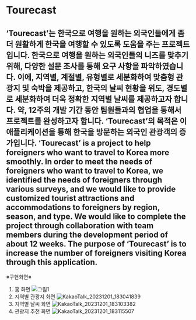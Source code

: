 # Tourecast
‘Tourecast’는 한국으로 여행을 원하는 외국인들에게 좀 더 원활하게 한국을 여행할 수 있도록 도움을 주는 프로젝트입니다. 한국으로 여행을 원하는 외국인들의 니즈를 맞추기 위해, 다양한 설문 조사를 통해 요구 사항을 파악하였습니다. 이에, 지역별, 계절별, 유형별로 세분화하여 맞춤형 관광지 및 숙박을 제공하고, 한국의 날씨 현황을 위도, 경도별로 세분화하여 더욱 정확한 지역별 날씨를 제공하고자 합니다. 약, 12주의 개발 기간 동안 팀원들과의 협업을 통해서 프로젝트를 완성하고자 합니다. ‘Tourecast’의 목적은 이 애플리케이션을 통해 한국을 방문하는 외국인 관광객의 증가입니다.
‘Tourecast’ is a project to help foreigners who want to travel to Korea more smoothly. In order to meet the needs of foreigners who want to travel to Korea, we identified the needs of foreigners through various surveys, and we would like to provide customized tourist attractions and accommodations to foreigners by region, season, and type. We would like to complete the project through collaboration with team members during the development period of about 12 weeks. The purpose of ‘Tourecast’ is to increase the number of foreigners visiting Korea through this application.
---------------------------------------------------------------------------------------------------------------------------------------------------------------------------------------------------------------------
※구현화면※
1. 홈 화면
![그림1](https://github.com/GEONHO96/Tourecast/assets/117559957/3ab46406-6906-4a78-8bb2-ef5b09d3633c)
2. 지역별 관광지 화면
![KakaoTalk_20231201_183041839](https://github.com/GEONHO96/Tourecast/assets/117559957/e40fb56a-628f-41a5-8e25-07e713274740)
3. 지역별 날씨 화면
![KakaoTalk_20231201_183103382](https://github.com/GEONHO96/Tourecast/assets/117559957/2f862b43-3a11-4b91-ae27-da67094ad362)
4. 관광지 추천 화면
![KakaoTalk_20231201_183115507](https://github.com/GEONHO96/Tourecast/assets/117559957/52b14c67-0d89-4749-96cf-35c6af2087dd)
